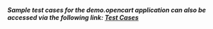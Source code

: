 ##### Sample test cases for the demo.opencart application can also be accessed via the following link: [Test Cases](https://docs.google.com/spreadsheets/d/1e2KN12l7H3h6SWYV7Ovsz7HwW5-LdTThc1EB6MepY/edit?usp=sharing) 

